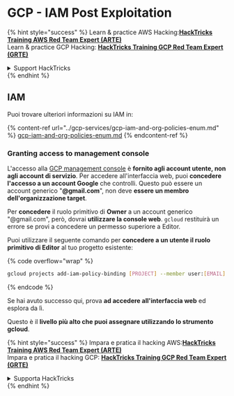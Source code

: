 # GCP - IAM Post Exploitation

{% hint style="success" %}
Learn & practice AWS Hacking:<img src="../../../.gitbook/assets/image (1).png" alt="" data-size="line">[**HackTricks Training AWS Red Team Expert (ARTE)**](https://training.hacktricks.xyz/courses/arte)<img src="../../../.gitbook/assets/image (1).png" alt="" data-size="line">\
Learn & practice GCP Hacking: <img src="../../../.gitbook/assets/image (2).png" alt="" data-size="line">[**HackTricks Training GCP Red Team Expert (GRTE)**<img src="../../../.gitbook/assets/image (2).png" alt="" data-size="line">](https://training.hacktricks.xyz/courses/grte)

<details>

<summary>Support HackTricks</summary>

* Check the [**subscription plans**](https://github.com/sponsors/carlospolop)!
* **Join the** 💬 [**Discord group**](https://discord.gg/hRep4RUj7f) or the [**telegram group**](https://t.me/peass) or **follow** us on **Twitter** 🐦 [**@hacktricks\_live**](https://twitter.com/hacktricks\_live)**.**
* **Share hacking tricks by submitting PRs to the** [**HackTricks**](https://github.com/carlospolop/hacktricks) and [**HackTricks Cloud**](https://github.com/carlospolop/hacktricks-cloud) github repos.

</details>
{% endhint %}

## IAM <a href="#service-account-impersonation" id="service-account-impersonation"></a>

Puoi trovare ulteriori informazioni su IAM in:

{% content-ref url="../gcp-services/gcp-iam-and-org-policies-enum.md" %}
[gcp-iam-and-org-policies-enum.md](../gcp-services/gcp-iam-and-org-policies-enum.md)
{% endcontent-ref %}

### Granting access to management console <a href="#granting-access-to-management-console" id="granting-access-to-management-console"></a>

L'accesso alla [GCP management console](https://console.cloud.google.com) è **fornito agli account utente, non agli account di servizio**. Per accedere all'interfaccia web, puoi **concedere l'accesso a un account Google** che controlli. Questo può essere un account generico "**@gmail.com**", non deve **essere un membro dell'organizzazione target**.

Per **concedere** il ruolo primitivo di **Owner** a un account generico "@gmail.com", però, dovrai **utilizzare la console web**. `gcloud` restituirà un errore se provi a concedere un permesso superiore a Editor.

Puoi utilizzare il seguente comando per **concedere a un utente il ruolo primitivo di Editor** al tuo progetto esistente:

{% code overflow="wrap" %}
```bash
gcloud projects add-iam-policy-binding [PROJECT] --member user:[EMAIL] --role roles/editor
```
{% endcode %}

Se hai avuto successo qui, prova **ad accedere all'interfaccia web** ed esplora da lì.

Questo è il **livello più alto che puoi assegnare utilizzando lo strumento gcloud**.

{% hint style="success" %}
Impara e pratica il hacking AWS:<img src="../../../.gitbook/assets/image (1).png" alt="" data-size="line">[**HackTricks Training AWS Red Team Expert (ARTE)**](https://training.hacktricks.xyz/courses/arte)<img src="../../../.gitbook/assets/image (1).png" alt="" data-size="line">\
Impara e pratica il hacking GCP: <img src="../../../.gitbook/assets/image (2).png" alt="" data-size="line">[**HackTricks Training GCP Red Team Expert (GRTE)**<img src="../../../.gitbook/assets/image (2).png" alt="" data-size="line">](https://training.hacktricks.xyz/courses/grte)

<details>

<summary>Supporta HackTricks</summary>

* Controlla i [**piani di abbonamento**](https://github.com/sponsors/carlospolop)!
* **Unisciti al** 💬 [**gruppo Discord**](https://discord.gg/hRep4RUj7f) o al [**gruppo telegram**](https://t.me/peass) o **seguici** su **Twitter** 🐦 [**@hacktricks\_live**](https://twitter.com/hacktricks\_live)**.**
* **Condividi trucchi di hacking inviando PR ai** [**HackTricks**](https://github.com/carlospolop/hacktricks) e [**HackTricks Cloud**](https://github.com/carlospolop/hacktricks-cloud) repository su github.

</details>
{% endhint %}
